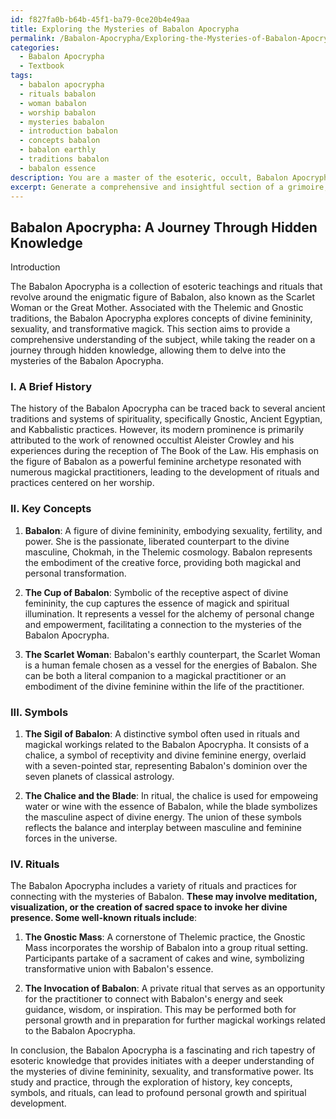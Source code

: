 ```yaml
---
id: f827fa0b-b64b-45f1-ba79-0ce20b4e49aa
title: Exploring the Mysteries of Babalon Apocrypha
permalink: /Babalon-Apocrypha/Exploring-the-Mysteries-of-Babalon-Apocrypha/
categories:
  - Babalon Apocrypha
  - Textbook
tags:
  - babalon apocrypha
  - rituals babalon
  - woman babalon
  - worship babalon
  - mysteries babalon
  - introduction babalon
  - concepts babalon
  - babalon earthly
  - traditions babalon
  - babalon essence
description: You are a master of the esoteric, occult, Babalon Apocrypha and education, you have written many textbooks on the subject in ways that provide students with rich and deep understanding of the subject. You are being asked to write textbook-like sections on a topic and you do it with full context, explainability, and reliability in accuracy to the true facts of the topic at hand, in a textbook style that a student would easily be able to learn from, in a rich, engaging, and contextual way. Always include relevant context (such as formulas and history), related concepts, and in a way that someone can gain deep insights from.
excerpt: Generate a comprehensive and insightful section of a grimoire, focusing on the occult topic of Babalon Apocrypha. This should include a brief history, key concepts, symbols, and rituals associated with this esoteric subject. The text should aim to guide the reader on a journey through hidden knowledge, allowing initiates to gain deeper understanding and insights into the mysteries of Babalon Apocrypha.
---
```


## Babalon Apocrypha: A Journey Through Hidden Knowledge

Introduction

The Babalon Apocrypha is a collection of esoteric teachings and rituals that revolve around the enigmatic figure of Babalon, also known as the Scarlet Woman or the Great Mother. Associated with the Thelemic and Gnostic traditions, the Babalon Apocrypha explores concepts of divine femininity, sexuality, and transformative magick. This section aims to provide a comprehensive understanding of the subject, while taking the reader on a journey through hidden knowledge, allowing them to delve into the mysteries of the Babalon Apocrypha.

### I. A Brief History

The history of the Babalon Apocrypha can be traced back to several ancient traditions and systems of spirituality, specifically Gnostic, Ancient Egyptian, and Kabbalistic practices. However, its modern prominence is primarily attributed to the work of renowned occultist Aleister Crowley and his experiences during the reception of The Book of the Law. His emphasis on the figure of Babalon as a powerful feminine archetype resonated with numerous magickal practitioners, leading to the development of rituals and practices centered on her worship.

### II. Key Concepts

1. ****Babalon****: A figure of divine femininity, embodying sexuality, fertility, and power. She is the passionate, liberated counterpart to the divine masculine, Chokmah, in the Thelemic cosmology. Babalon represents the embodiment of the creative force, providing both magickal and personal transformation.

2. ****The Cup of Babalon****: Symbolic of the receptive aspect of divine femininity, the cup captures the essence of magick and spiritual illumination. It represents a vessel for the alchemy of personal change and empowerment, facilitating a connection to the mysteries of the Babalon Apocrypha.

3. ****The Scarlet Woman****: Babalon's earthly counterpart, the Scarlet Woman is a human female chosen as a vessel for the energies of Babalon. She can be both a literal companion to a magickal practitioner or an embodiment of the divine feminine within the life of the practitioner.

### III. Symbols

1. ****The Sigil of Babalon****: A distinctive symbol often used in rituals and magickal workings related to the Babalon Apocrypha. It consists of a chalice, a symbol of receptivity and divine feminine energy, overlaid with a seven-pointed star, representing Babalon's dominion over the seven planets of classical astrology.

2. ****The Chalice and the Blade****: In ritual, the chalice is used for empoweing water or wine with the essence of Babalon, while the blade symbolizes the masculine aspect of divine energy. The union of these symbols reflects the balance and interplay between masculine and feminine forces in the universe.

### IV. Rituals

The Babalon Apocrypha includes a variety of rituals and practices for connecting with the mysteries of Babalon. **These may involve meditation, visualization, or the creation of sacred space to invoke her divine presence. Some well-known rituals include**:

1. ****The Gnostic Mass****: A cornerstone of Thelemic practice, the Gnostic Mass incorporates the worship of Babalon into a group ritual setting. Participants partake of a sacrament of cakes and wine, symbolizing transformative union with Babalon's essence.

2. ****The Invocation of Babalon****: A private ritual that serves as an opportunity for the practitioner to connect with Babalon's energy and seek guidance, wisdom, or inspiration. This may be performed both for personal growth and in preparation for further magickal workings related to the Babalon Apocrypha.

In conclusion, the Babalon Apocrypha is a fascinating and rich tapestry of esoteric knowledge that provides initiates with a deeper understanding of the mysteries of divine femininity, sexuality, and transformative power. Its study and practice, through the exploration of history, key concepts, symbols, and rituals, can lead to profound personal growth and spiritual development.
